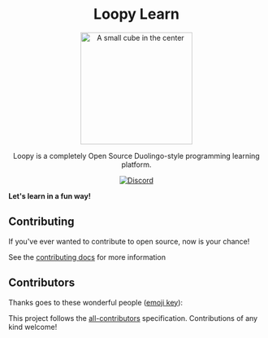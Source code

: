 <div align="center">
<h1>Loopy Learn</h1>

<img
height="220"
width="220"
alt="A small cube in the center"
src="./.github/loopy.svg"
/>

<p>Loopy is a completely Open Source Duolingo-style programming learning platform.</p>

</div>


<div align="center">

[![Discord](https://img.shields.io/discord/1076354961270652948?color=7389D8&label&logo=discord&logoColor=ffffff)](https://discord.gg/GdYDEbw7Vv)

</div>

**Let's learn in a fun way!**

## Contributing

If you've ever wanted to contribute to open source, now is your chance!

See the [contributing docs](./CONTRIBUTING.md) for more information

## Contributors

Thanks goes to these wonderful people
([emoji key](https://allcontributors.org/docs/en/emoji-key)):

<!-- ALL-CONTRIBUTORS-LIST:START - Do not remove or modify this section -->
<!-- prettier-ignore-start -->
<!-- markdownlint-disable -->

<!-- markdownlint-restore -->
<!-- prettier-ignore-end -->

<!-- ALL-CONTRIBUTORS-LIST:END -->

This project follows the
[all-contributors](https://github.com/all-contributors/all-contributors)
specification. Contributions of any kind welcome!
